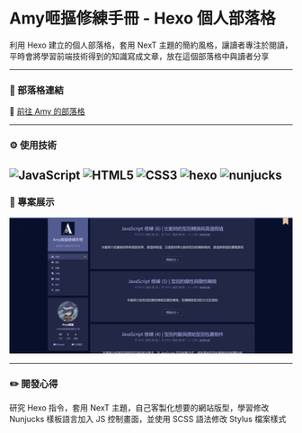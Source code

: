 # Amy咂摳修練手冊 - Hexo 個人部落格

利用 Hexo 建立的個人部落格，套用 NexT 主題的簡約風格，讓讀者專注於閱讀，平時會將學習前端技術得到的知識寫成文章，放在這個部落格中與讀者分享

---

### 🔗 部落格連結

🔗 [前往 Amy 的部落格](https://amy6072698.github.io/amy10blog/)

---

### ⚙️ 使用技術

![JavaScript](https://img.shields.io/badge/JavaScript-F7DF1E?style=for-the-badge&logo=javascript&logoColor=black)
![HTML5](https://img.shields.io/badge/HTML5-E34F26?style=for-the-badge&logo=html5&logoColor=white)
![CSS3](https://img.shields.io/badge/CSS-1572B6?style=for-the-badge&logo=css3&logoColor=white)
![hexo](https://img.shields.io/badge/hexo-0E83CD?style=for-the-badge&logo=hexo&logoColor=white)
![nunjucks](https://img.shields.io/badge/nunjucks-1C4913?style=for-the-badge&logo=nunjucks&logoColor=whit)
---

### 👀 專案展示

![首頁](https://github.com/amy6072698/amy10blog/blob/dev/themes/next/source/images/preveiw.png?raw=true)

---

### ✏️ 開發心得

研究 Hexo 指令，套用 NexT 主題，自己客製化想要的網站版型，學習修改 Nunjucks 樣板語言加入 JS 控制畫面，並使用 SCSS 語法修改 Stylus 檔案樣式
